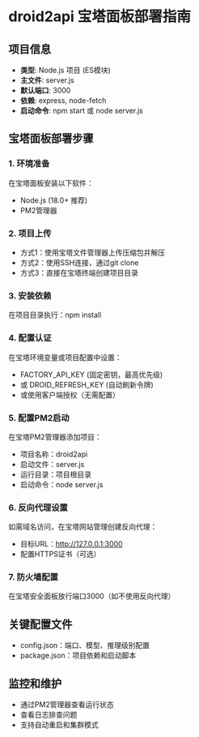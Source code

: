 # droid2api 宝塔面板部署指南

## 项目信息
- **类型**: Node.js 项目 (ES模块)
- **主文件**: server.js
- **默认端口**: 3000
- **依赖**: express, node-fetch
- **启动命令**: npm start 或 node server.js

## 宝塔面板部署步骤

### 1. 环境准备
在宝塔面板安装以下软件：
- Node.js (18.0+ 推荐)
- PM2管理器

### 2. 项目上传
- 方式1：使用宝塔文件管理器上传压缩包并解压
- 方式2：使用SSH连接，通过git clone
- 方式3：直接在宝塔终端创建项目目录

### 3. 安装依赖
在项目目录执行：npm install

### 4. 配置认证
在宝塔环境变量或项目配置中设置：
- FACTORY_API_KEY (固定密钥，最高优先级)
- 或 DROID_REFRESH_KEY (自动刷新令牌)
- 或使用客户端授权（无需配置）

### 5. 配置PM2启动
在宝塔PM2管理器添加项目：
- 项目名称：droid2api
- 启动文件：server.js
- 运行目录：项目根目录
- 启动命令：node server.js

### 6. 反向代理设置
如需域名访问，在宝塔网站管理创建反向代理：
- 目标URL：http://127.0.0.1:3000
- 配置HTTPS证书（可选）

### 7. 防火墙配置
在宝塔安全面板放行端口3000（如不使用反向代理）

## 关键配置文件
- config.json：端口、模型、推理级别配置
- package.json：项目依赖和启动脚本

## 监控和维护
- 通过PM2管理器查看运行状态
- 查看日志排查问题
- 支持自动重启和集群模式
